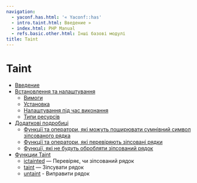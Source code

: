 ```yaml
---
navigation:
  - yaconf.has.html: '« Yaconf::has'
  - intro.taint.html: Введение »
  - index.html: PHP Manual
  - refs.basic.other.html: Інші базові модулі
title: Taint
---
```

# Taint

-   [Введение](intro.taint.html)
-   [Встановлення та налаштування](taint.setup.html)
    -   [Вимоги](taint.requirements.html)
    -   [Установка](taint.installation.html)
    -   [Налаштування під час виконання](taint.configuration.html)
    -   [Типи ресурсів](taint.resources.html)
-   [Додаткові подробиці](taint.detail.html)
    -   [Функції та оператори, які можуть поширювати сумнівний символ зіпсованого рядка](taint.detail.basic.html)
    -   [Функції та оператори, які перевіряють зіпсовані рядки](taint.detail.taint.html)
    -   [Функції, які не будуть обробляти зіпсований рядок](taint.detail.untaint.html)
-   [Функции Taint](ref.taint.html)
    -   [ісtainted](function.is-tainted.html) — Перевіряє, чи зіпсований рядок
    -   [taint](function.taint.html) — Зіпсувати рядок
    -   [untaint](function.untaint.html) - Виправити рядок
